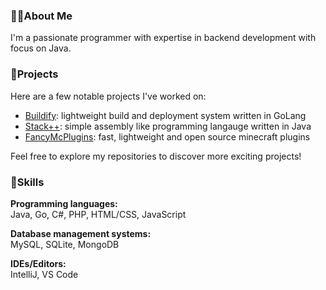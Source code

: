 ### 👨‍💻About Me
I'm a passionate programmer with expertise in backend development with focus on Java.<br>

### 🚀Projects
Here are a few notable projects I've worked on:

 - [Buildify](https://github.com/OliverSchlueter/Buildify): lightweight build and deployment system written in GoLang
 - [Stack++](https://github.com/OliverSchlueter/StackPP): simple assembly like  programming langauge written in Java
 - [FancyMcPlugins](https://github.com/FancyMcPlugins): fast, lightweight and open source minecraft plugins
 
Feel free to explore my repositories to discover more exciting projects!

### 🔭Skills

**Programming languages:**<br>
Java, Go, C#, PHP, HTML/CSS, JavaScript

**Database management systems:**<br>
MySQL, SQLite, MongoDB

**IDEs/Editors:**<br>
IntelliJ, VS Code
